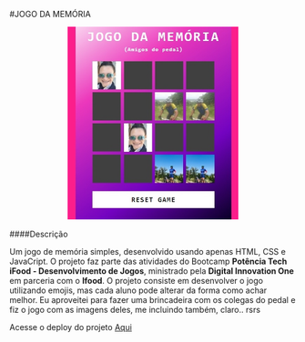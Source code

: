 
#JOGO DA MEMÓRIA

<div align="center">
<img src="./src/img/print.jpg" width="300px">
</div>

####Descrição

Um jogo de memória simples, desenvolvido usando apenas HTML, CSS e JavaCript.
O projeto faz parte das atividades do Bootcamp **Potência Tech iFood - Desenvolvimento de Jogos**, ministrado pela **Digital Innovation One** em parceria com o **Ifood**.
O projeto consiste em desenvolver o jogo utilizando emojis, mas cada aluno pode alterar da forma como achar melhor. 
Eu aproveitei para fazer uma brincadeira com os colegas do pedal e fiz o jogo com as imagens deles, me incluindo também, claro.. rsrs





Acesse o deploy do projeto [Aqui](https://bajan1408.github.io/jogo-da-memoria-com-js/)
